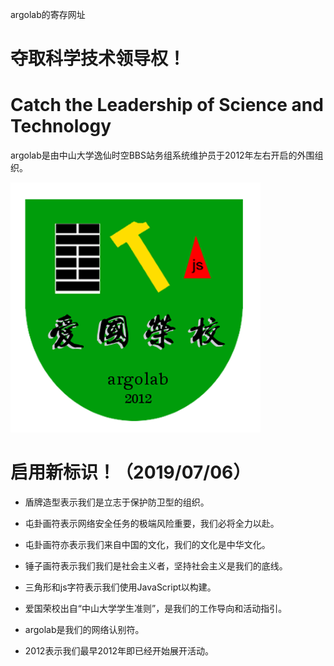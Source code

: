 argolab的寄存网址

夺取科学技术领导权！
==================

Catch the Leadership of Science and Technology
==============================================

argolab是由中山大学逸仙时空BBS站务组系统维护员于2012年左右开启的外围组织。

![](argolab.png)

启用新标识！（2019/07/06）
============

* 盾牌造型表示我们是立志于保护防卫型的组织。

* 屯卦画符表示网络安全任务的极端风险重要，我们必将全力以赴。

* 屯卦画符亦表示我们来自中国的文化，我们的文化是中华文化。

* 锤子画符表示我们我们是社会主义者，坚持社会主义是我们的底线。

* 三角形和js字符表示我们使用JavaScript以构建。

* 爱国荣校出自“中山大学学生准则”，是我们的工作导向和活动指引。

* argolab是我们的网络认别符。

* 2012表示我们最早2012年即已经开始展开活动。
